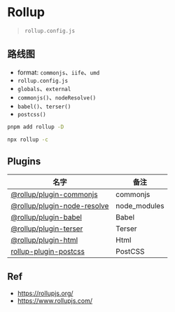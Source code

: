 # Rollup

> `rollup.config.js`


## 路线图

* format: `commonjs`、`iife`、`umd`
* `rollup.config.js`
* `globals`、`external`
* `commonjs()`、`nodeResolve()`
* `babel()`、`terser()`
* `postcss()`


```bash
pnpm add rollup -D
```

```bash
npx rollup -c
```

## Plugins

名字|备注
---|---
[@rollup/plugin-commonjs](https://github.com/rollup/plugins/tree/master/packages/commonjs) | commonjs
[@rollup/plugin-node-resolve](https://github.com/rollup/plugins/tree/master/packages/node-resolve)| node_modules 
[@rollup/plugin-babel](https://github.com/rollup/plugins/tree/master/packages/babel) | Babel
[@rollup/plugin-terser](https://github.com/rollup/plugins/tree/master/packages/terser) | Terser
[@rollup/plugin-html](https://github.com/rollup/plugins/tree/master/packages/html) | Html
[rollup-plugin-postcss](https://github.com/egoist/rollup-plugin-postcss) | PostCSS

## Ref



* <https://rollupjs.org/>
* <https://www.rollupjs.com/>